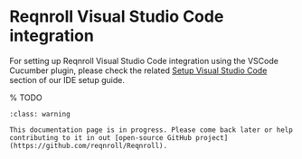 # Reqnroll Visual Studio Code integration

For setting up Reqnroll Visual Studio Code integration using the VSCode Cucumber plugin, please check the related [Setup Visual Studio Code](../../installation/setup-ide.md#setup-visual-studio-code) section of our IDE setup guide.

% TODO
```{admonition} Documentation is in progress
:class: warning

This documentation page is in progress. Please come back later or help contributing to it in out [open-source GitHub project](https://github.com/reqnroll/Reqnroll).
```
